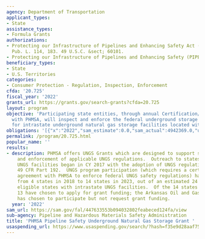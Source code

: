 ```yaml
---
agency: Department of Transportation
applicant_types:
- State
assistance_types:
- Formula Grants
authorizations:
- Protecting our Infrastructure of Pipelines and Enhancing Safety Act (PIPES) 2016.
  Pub. L. 114, 183. 49 U.S.C. &sect; 60101.
- Protecting our Infrastructure of Pipelines and Enhancing Safety (PIPES) Act of 2020.
beneficiary_types:
- State
- U.S. Territories
categories:
- Consumer Protection - Regulation, Inspection, Enforcement
cfda: '20.725'
fiscal_year: '2022'
grants_url: https://grants.gov/search-grants?cfda=20.725
layout: program
objective: 'Participating state entities, through annual Certification/Agreements
  with PHMSA, will inspect and enforce the federal underground storage regulations
  for intrastate underground natural gas storage facilities located within the state. '
obligations: '[{"x":"2022","sam_estimate":0.0,"sam_actual":4942369.0,"usa_spending_actual":5033298.0},{"x":"2023","sam_estimate":3883735.0,"sam_actual":0.0,"usa_spending_actual":-6269890.0},{"x":"2024","sam_estimate":5000000.0,"sam_actual":0.0,"usa_spending_actual":0.0}]'
permalink: /program/20.725.html
popular_name: ''
results:
- description: PHMSA offers UNGS Grants which are designed to support state inspection
    and enforcement of applicable UNGS regulations.  Outreach to states with existing
    UNGS facilities began in CY 2017 with the adoption of UNGS regulations in Title
    49 CFR Part 192.  UNGS program participation (which requires a certification or
    agreement with PHMSA to enforce federal UNGS safety regulations) has increased
    from 4 states in 2018 to 14 states in 2023, out of an estimated 24 potentially
    eligible states with intrastate UNGS facilities.  Of the 14 states participating,
    13 have chosen to apply for grant funding; the Arkansas Oil and Gas Commission
    has chosen to participate but not request grant funding.
  year: '2022'
sam_url: https://sam.gov/fal/447633553b094032802feabeced124fa/view
sub-agency: Pipeline and Hazardous Materials Safety Administration
title: 'PHMSA Pipeline Safety Underground Natural Gas Storage Grant '
usaspending_url: https://www.usaspending.gov/search/?hash=f35e9d28aaf75cb3a3127568c6ec1928
---
```

